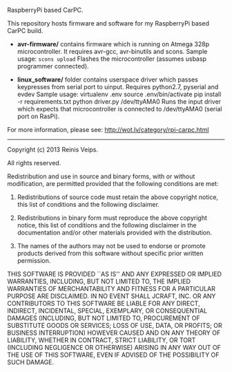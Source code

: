 RaspberryPi based CarPC.

This repository hosts firmware and software for my RaspberryPi based CarPC
build.

* **avr-firmware/** contains firmware which is running on Atmega 328p
  microcontroller. It requires avr-gcc, avr-binutils and scons.
  Sample usage:
     `scons upload`
  Flashes the microcontroller (assumes usbasp programmer connected).

* **linux_software/** folder contains userspace driver which passes keypresses
  from serial port to uinput. Requires python2.7, pyserial and evdev
  Sample usage:
     virtualenv .env
     source .env/bin/activate
     pip install -r requirements.txt
     python driver.py /dev/ttyAMA0
   Runs the input driver which expects that microcontroller is connected to
   /dev/ttyAMA0 (serial port on RasPi).


For more information, please see: http://wot.lv/category/rpi-carpc.html

------------------------------------------------------------------------------
Copyright (c) 2013 Reinis Veips. 

All rights reserved.

Redistribution and use in source and binary forms, with or without
modification, are permitted provided that the following conditions are met:

  1. Redistributions of source code must retain the above copyright notice,
     this list of conditions and the following disclaimer.

  2. Redistributions in binary form must reproduce the above copyright 
     notice, this list of conditions and the following disclaimer in 
     the documentation and/or other materials provided with the distribution.

  3. The names of the authors may not be used to endorse or promote products
     derived from this software without specific prior written permission.

THIS SOFTWARE IS PROVIDED ``AS IS'' AND ANY EXPRESSED OR IMPLIED WARRANTIES,
INCLUDING, BUT NOT LIMITED TO, THE IMPLIED WARRANTIES OF MERCHANTABILITY AND
FITNESS FOR A PARTICULAR PURPOSE ARE DISCLAIMED. IN NO EVENT SHALL JCRAFT,
INC. OR ANY CONTRIBUTORS TO THIS SOFTWARE BE LIABLE FOR ANY DIRECT, INDIRECT,
INCIDENTAL, SPECIAL, EXEMPLARY, OR CONSEQUENTIAL DAMAGES (INCLUDING, BUT NOT
LIMITED TO, PROCUREMENT OF SUBSTITUTE GOODS OR SERVICES; LOSS OF USE, DATA,
OR PROFITS; OR BUSINESS INTERRUPTION) HOWEVER CAUSED AND ON ANY THEORY OF
LIABILITY, WHETHER IN CONTRACT, STRICT LIABILITY, OR TORT (INCLUDING
NEGLIGENCE OR OTHERWISE) ARISING IN ANY WAY OUT OF THE USE OF THIS SOFTWARE,
EVEN IF ADVISED OF THE POSSIBILITY OF SUCH DAMAGE.
